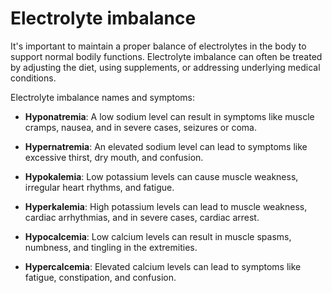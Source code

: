 [//]: # (source: ?)
[//]: # (tags: electrolytes nutrition)

# Electrolyte imbalance

It's important to maintain a proper balance of electrolytes in the body to support normal bodily functions. Electrolyte imbalance can often be treated by adjusting the diet, using supplements, or addressing underlying medical conditions.

Electrolyte imbalance names and symptoms:

* **Hyponatremia**: A low sodium level can result in symptoms like muscle cramps, nausea, and in severe cases, seizures or coma.

* **Hypernatremia**: An elevated sodium level can lead to symptoms like excessive thirst, dry mouth, and confusion.

* **Hypokalemia**: Low potassium levels can cause muscle weakness, irregular heart rhythms, and fatigue.

* **Hyperkalemia**: High potassium levels can lead to muscle weakness, cardiac arrhythmias, and in severe cases, cardiac arrest.

* **Hypocalcemia**: Low calcium levels can result in muscle spasms, numbness, and tingling in the extremities.

* **Hypercalcemia**: Elevated calcium levels can lead to symptoms like fatigue, constipation, and confusion.
